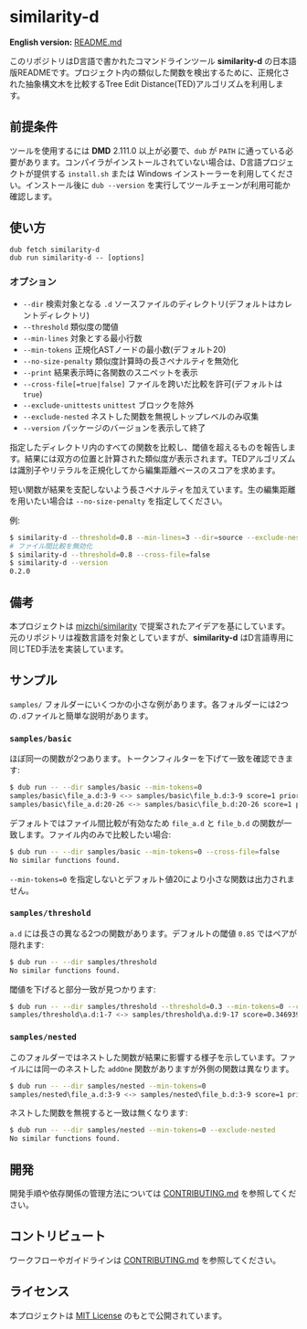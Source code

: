 # similarity-d

**English version:** [README.md](README.md)

このリポジトリはD言語で書かれたコマンドラインツール **similarity-d** の日本語版READMEです。プロジェクト内の類似した関数を検出するために、正規化された抽象構文木を比較するTree Edit Distance(TED)アルゴリズムを利用します。

## 前提条件

ツールを使用するには **DMD** 2.111.0 以上が必要で、`dub` が `PATH` に通っている必要があります。コンパイラがインストールされていない場合は、D言語プロジェクトが提供する `install.sh` または Windows インストーラーを利用してください。インストール後に `dub --version` を実行してツールチェーンが利用可能か確認します。

## 使い方

```
dub fetch similarity-d
dub run similarity-d -- [options]
```

### オプション

- `--dir` <path>  検索対象となる `.d` ソースファイルのディレクトリ(デフォルトはカレントディレクトリ)
- `--threshold` <float>  類似度の閾値
- `--min-lines` <integer>  対象とする最小行数
- `--min-tokens` <integer>  正規化ASTノードの最小数(デフォルト20)
- `--no-size-penalty`  類似度計算時の長さペナルティを無効化
- `--print`  結果表示時に各関数のスニペットを表示
- `--cross-file[=true|false]`  ファイルを跨いだ比較を許可(デフォルトは `true`)
- `--exclude-unittests`  `unittest` ブロックを除外
- `--exclude-nested`  ネストした関数を無視しトップレベルのみ収集
- `--version`  パッケージのバージョンを表示して終了

指定したディレクトリ内のすべての関数を比較し、閾値を超えるものを報告します。結果には双方の位置と計算された類似度が表示されます。TEDアルゴリズムは識別子やリテラルを正規化してから編集距離ベースのスコアを求めます。

短い関数が結果を支配しないよう長さペナルティを加えています。生の編集距離を用いたい場合は `--no-size-penalty` を指定してください。

例:

```bash
$ similarity-d --threshold=0.8 --min-lines=3 --dir=source --exclude-nested
# ファイル間比較を無効化
$ similarity-d --threshold=0.8 --cross-file=false
$ similarity-d --version
0.2.0
```

## 備考

本プロジェクトは [mizchi/similarity](https://github.com/mizchi/similarity) で提案されたアイデアを基にしています。元のリポジトリは複数言語を対象としていますが、**similarity-d** はD言語専用に同じTED手法を実装しています。

## サンプル

`samples/` フォルダーにいくつかの小さな例があります。各フォルダーには2つの`.d`ファイルと簡単な説明があります。

### `samples/basic`

ほぼ同一の関数が2つあります。トークンフィルターを下げて一致を確認できます:

```bash
$ dub run -- --dir samples/basic --min-tokens=0
samples/basic\file_a.d:3-9 <-> samples/basic\file_b.d:3-9 score=1 priority=7
samples/basic\file_a.d:20-26 <-> samples/basic\file_b.d:20-26 score=1 priority=7
```

デフォルトではファイル間比較が有効なため `file_a.d` と `file_b.d` の関数が一致します。ファイル内のみで比較したい場合:

```bash
$ dub run -- --dir samples/basic --min-tokens=0 --cross-file=false
No similar functions found.
```

`--min-tokens=0` を指定しないとデフォルト値20により小さな関数は出力されません。

### `samples/threshold`

`a.d` には長さの異なる2つの関数があります。デフォルトの閾値 `0.85` ではペアが隠れます:

```bash
$ dub run -- --dir samples/threshold
No similar functions found.
```

閾値を下げると部分一致が見つかります:

```bash
$ dub run -- --dir samples/threshold --threshold=0.3 --min-tokens=0 --cross-file=false
samples/threshold\a.d:1-7 <-> samples/threshold\a.d:9-17 score=0.346939 priority=3.12245
```

### `samples/nested`

このフォルダーではネストした関数が結果に影響する様子を示しています。ファイルには同一のネストした `addOne` 関数がありますが外側の関数は異なります。

```bash
$ dub run -- --dir samples/nested --min-tokens=0
samples/nested\file_a.d:3-9 <-> samples/nested\file_b.d:3-9 score=1 priority=7
```

ネストした関数を無視すると一致は無くなります:

```bash
$ dub run -- --dir samples/nested --min-tokens=0 --exclude-nested
No similar functions found.
```

## 開発

開発手順や依存関係の管理方法については
[CONTRIBUTING.md](CONTRIBUTING.md) を参照してください。

## コントリビュート

ワークフローやガイドラインは [CONTRIBUTING.md](CONTRIBUTING.md) を参照してください。

## ライセンス

本プロジェクトは [MIT License](LICENSE) のもとで公開されています。

